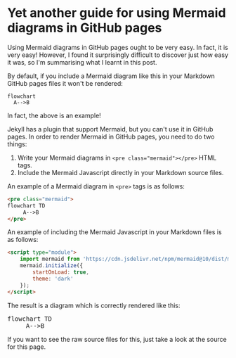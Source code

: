 # Yet another guide for using Mermaid diagrams in GitHub pages
Using Mermaid diagrams in GitHub pages ought to be very easy. In fact, it is very easy! However, I found it surprisingly difficult to discover just how easy it was, so I'm summarising what I learnt in this post.

By default, if you include a Mermaid diagram like this in your Markdown GitHub pages files it won't be rendered:

```mermaid
flowchart
  A-->B
```

In fact, the above is an example!

Jekyll has a plugin that support Mermaid, but you can't use it in GitHub pages. In order to render Mermaid in GitHub pages, you need to do two things:

1. Write your Mermaid diagrams in `<pre class="mermaid"></pre>` HTML tags.
2. Include the Mermaid Javascript directly in your Markdown source files.

An example of a Mermaid diagram in `<pre>` tags is as follows:

```markdown
<pre class="mermaid">
flowchart TD
     A-->B
</pre>
```

An example of including the Mermaid Javascript in your Markdown files is as follows:

```markdown
<script type="module">
	import mermaid from 'https://cdn.jsdelivr.net/npm/mermaid@10/dist/mermaid.esm.min.mjs';
	mermaid.initialize({
		startOnLoad: true,
		theme: 'dark'
	});
</script>
```

The result is a diagram which is correctly rendered like this:

<pre class="mermaid">
flowchart TD
     A-->B
</pre>

If you want to see the raw source files for this, just take a look at the source for this page.

<script type="module">
	import mermaid from 'https://cdn.jsdelivr.net/npm/mermaid@10/dist/mermaid.esm.min.mjs';
	mermaid.initialize({
		startOnLoad: true,
		theme: 'dark'
	});
</script>
